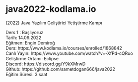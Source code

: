 # java2022-kodlama.io
(2022) Java Yazılım Geliştirici Yetiştirme Kampı
<p>Ders 1 :  Başlıyoruz
<br>Tarih: 14.09.2022
<br>Eğitmen: Engin Demiroğ
<br>Ders: https://www.kodlama.io/courses/enrolled/1868842
<br>Canlı Yayın: https://www.youtube.com/watch?v=-XfPd-cQRuo
<br>Geliştirme Ortamı: Eclipse
<br>Discord: https://discord.gg/Y9kXMrwD
<br>Github: https://github.com/sametdogan666/java2022
<br>Eğitim Süresi: 3 saat

